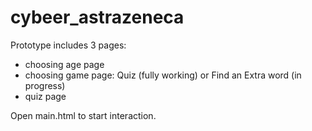 # cybeer_astrazeneca

Prototype includes 3 pages: 
* choosing age page
* choosing game page: Quiz (fully working) or Find an Extra word (in progress)
* quiz page

Open main.html to start interaction. 
